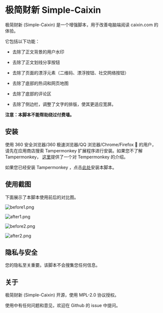# 极简财新 Simple-Caixin

极简财新 (Simple-Caixin) 是一个增强脚本，用于改善电脑端阅读 caixin.com 的体验。

它包括以下功能：

- 去除了正文背景的用户水印

- 去除了正文划线分享按钮

- 去除了页面的漂浮元素（二维码、漂浮按钮、社交网络按钮）

- 去除了底部的热词和网页地图

- 去除了底部的评论区

- 去除了侧边栏，调整了文字的排版，使其更适应宽屏。

**注意：本脚本不能帮助绕过付费墙。**

## 安装

使用 360 安全浏览器/360 极速浏览器/QQ 浏览器/Chrome/Firefox 🦊 的用户，请先在应用商店搜索 Tampermonkey 扩展程序进行安装。如果您不了解 Tampermonkey， [这里](https://zhuanlan.zhihu.com/p/82076733)提供了一个对 Tempermonkey 的介绍。

如果您已经安装 Tampermonkey ，点击[此处](https://greasyfork.org/scripts/406323-%E6%9E%81%E7%AE%80%E8%B4%A2%E6%96%B0/code/%E6%9E%81%E7%AE%80%E8%B4%A2%E6%96%B0.user.js)安装本脚本。

## 使用截图

下面展示了本脚本使用前后的对比图。

![before1.png](https://i.loli.net/2020/07/01/d8usEg94zPD5XeM.png)

![after1.png](https://i.loli.net/2020/07/01/lSq3w4fB8LcAsmE.png)

![before2.png](https://i.loli.net/2020/07/01/oMURCOLPXTHdV17.png)

![after2.png](https://i.loli.net/2020/07/01/ErswvfIj7txSG5z.png)


## 隐私与安全

您的隐私至关重要。该脚本不会搜集您任何信息。

## 关于

极简财新 (Simple-Caixin) 开源，使用 MPL-2.0 协议授权。

使用中有任何问题和意见，欢迎在 Github 的 issue 中提问。


